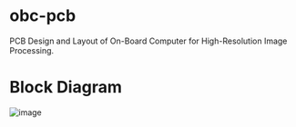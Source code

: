 # obc-pcb
PCB Design and Layout of On-Board Computer for High-Resolution Image Processing.


# Block Diagram
![image](https://github.com/HarrisonMKG/obc-pcb/assets/60119461/bf62c046-93cf-4851-800f-86ce2b35df76)
